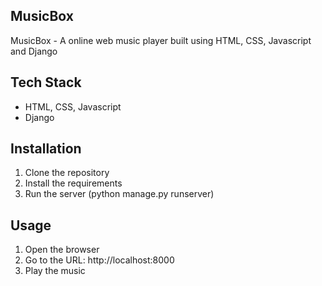 ## MusicBox

MusicBox - A online web music player built using HTML, CSS, Javascript and Django

## Tech Stack
- HTML, CSS, Javascript
- Django

## Installation

1. Clone the repository
2. Install the requirements
3. Run the server (python manage.py runserver)

## Usage

1. Open the browser
2. Go to the URL: http://localhost:8000
3. Play the music

